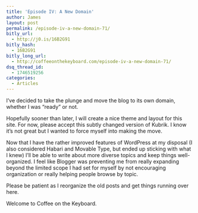 ```yaml
---
title: 'Episode IV: A New Domain'
author: James
layout: post
permalink: /episode-iv-a-new-domain-71/
bitly_url:
  - http://j0.is/16B2G91
bitly_hash:
  - 16B2G91
bitly_long_url:
  - http://coffeeonthekeyboard.com/episode-iv-a-new-domain-71/
dsq_thread_id:
  - 1746519256
categories:
  - Articles
---
```

I&#8217;ve decided to take the plunge and move the blog to its own domain, whether I was &#8220;ready&#8221; or not.

Hopefully sooner than later, I will create a nice theme and layout for this site. For now, please accept this subtly changed version of Kubrik. I know it&#8217;s not great but I wanted to force myself into making the move.

Now that I have the rather improved features of WordPress at my disposal (I also considered Habari and Movable Type, but ended up sticking with what I knew) I&#8217;ll be able to write about more diverse topics and keep things well-organized. I feel like Blogger was preventing me from really expanding beyond the limited scope I had set for myself by not encouraging organization or really helping people browse by topic.

Please be patient as I reorganize the old posts and get things running over here.

Welcome to Coffee on the Keyboard.